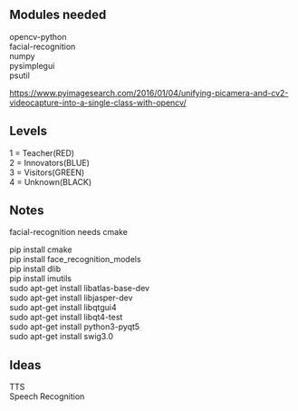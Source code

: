 ## Modules needed
opencv-python<br />
facial-recognition<br />
numpy<br />
pysimplegui<br />
psutil<br />

https://www.pyimagesearch.com/2016/01/04/unifying-picamera-and-cv2-videocapture-into-a-single-class-with-opencv/

## Levels
1 = Teacher(RED)<br />
2 = Innovators(BLUE)<br />
3 = Visitors(GREEN)<br />
4 = Unknown(BLACK)<br />

## Notes
facial-recognition needs cmake<br />

pip install cmake<br />
pip install face_recognition_models<br />
pip install dlib<br />
pip install imutils<br />
sudo apt-get install libatlas-base-dev<br />
sudo apt-get install libjasper-dev<br />
sudo apt-get install libqtgui4<br />
sudo apt-get install libqt4-test<br />
sudo apt-get install python3-pyqt5<br />
sudo apt-get install swig3.0<br />

## Ideas
TTS<br />
Speech Recognition<br />
